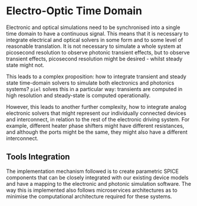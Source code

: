 # Electro-Optic Time Domain

Electronic and optical simulations need to be synchronised into a single time domain to have a continuous signal. This means that it is necessary to integrate electrical and optical solvers in some form and to some level of reasonable translation. It is not necessary to simulate a whole system at picosecond resolution to observe photonic transient effects, but to observe transient effects, picosecond resolution might be desired - whilst steady state might not.

This leads to a complex proposition: how to integrate transient and steady state time-domain solvers to simulate both electronics and photonics systems? `piel` solves this in a particular way: transients are computed in high resolution and steady-state is computed operationally.

However, this leads to another further complexity, how to integrate analog electronic solvers that might represent our individually connected devices and interconnect, in relation to the rest of the electronic driving system. For example, different heater phase shifters might have different resistances, and although the ports might be the same, they might also have a different interconnect.

## Tools Integration

The implementation mechanism followed is to create parametric SPICE components that can be closely integrated with our existing device models and have a mapping to the electronic and photonic simulation software. The way this is implemented also follows microservices architectures as to minimise the computational architecture required for these systems.

